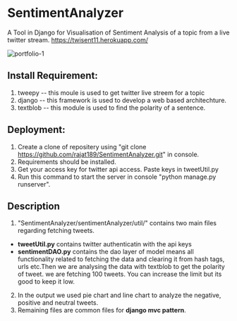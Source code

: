 # SentimentAnalyzer 

A Tool in Django for Visualisation of Sentiment Analysis of a topic from a live twitter stream.
https://twisent11.herokuapp.com/

![portfolio-1](https://user-images.githubusercontent.com/10284360/30446924-2b85ed36-99a8-11e7-845d-25872996468d.jpg)

## Install Requirement:

1. tweepy -- this moule is used to get twitter live streem for a topic
2. django -- this framework is used to develop a web based architechture.
3. textblob -- this module is used to find the polarity of a sentence.

## Deployment:

1. Create a clone of repositery using "git clone https://github.com/rajat189/SentimentAnalyzer.git" in console.
2. Requirements should be installed.
3. Get your access key for twitter api access. Paste keys in tweetUtil.py
4. Run this command to start the server in console "python manage.py runserver".

## Description

1. "SentimentAnalyzer/sentimentAnalyzer/util/" contains two main files regarding fetching tweets.

- **tweetUtil.py** contains twitter authenticatin with the api keys
- **sentimentDAO.py** contains the dao layer of model means all functionality related to fetching the data and clearing it from hash tags, urls etc.Then we are analysing the data with textblob to get the polarity of tweet. we are fetching 100 tweets. You can increase the limit but its good to keep it low.
2. In the output we used pie chart and line chart to analyze the negative, positive and neutral tweets.
3. Remaining files are common files for **django mvc pattern**.

